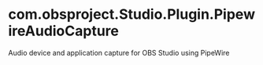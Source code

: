 # com.obsproject.Studio.Plugin.PipewireAudioCapture
Audio device and application capture for OBS Studio using PipeWire
